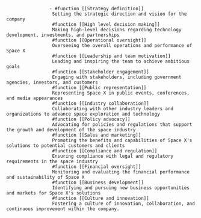 					- #function [[Strategy definition]]
					 Setting the strategic direction and vision for the company
					 #function [[High level decision making]]
					 Making high-level decisions regarding technology development, investments, and partnerships
					 #function [[Operational oversight]]
					 Overseeing the overall operations and performance of Space X
					 #function [[Leadership and team motivation]]
					 Leading and inspiring the team to achieve ambitious goals
					 #function [[Stakeholder engagement]]
					 Engaging with stakeholders, including government agencies, investors, and customers
					 #function [[Public representation]]
					 Representing Space X in public events, conferences, and media appearances
					 #function [[Industry collaboration]]
					 Collaborating with other industry leaders and organizations to advance space exploration and technology
					 #function [[Policy advocacy]]
					 Advocating for policies and regulations that support the growth and development of the space industry
					 #function [[Sales and marketing]]
					 Promoting the benefits and capabilities of Space X's solutions to potential customers and clients
					 #function [[Compliance and regulation]]
					 Ensuring compliance with legal and regulatory requirements in the space industry
					 #function [[Financial oversight]]
					 Monitoring and evaluating the financial performance and sustainability of Space X
					 #function [[Business development]]
					 Identifying and pursuing new business opportunities and markets for Space X's solutions
					 #function [[Culture and innovation]]
					 Fostering a culture of innovation, collaboration, and continuous improvement within the company.




